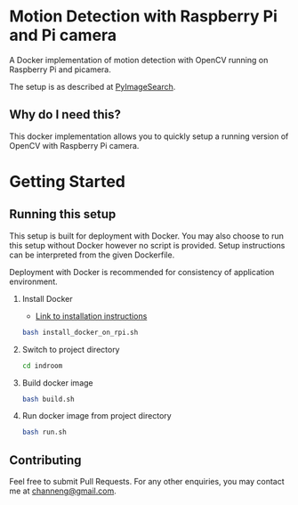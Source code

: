 # Motion Detection with Raspberry Pi and Pi camera

A Docker implementation of motion detection with OpenCV running on Raspberry Pi and picamera.

The setup is as described at [PyImageSearch](https://www.pyimagesearch.com/2015/06/01/home-surveillance-and-motion-detection-with-the-raspberry-pi-python-and-opencv/).

## Why do I need this?

This docker implementation allows you to quickly setup a running version of OpenCV with Raspberry Pi camera.


# Getting Started

## Running this setup

This setup is built for deployment with Docker. You may also choose to run this setup without Docker however no script is provided. Setup instructions can be interpreted from the given Dockerfile.

Deployment with Docker is recommended for consistency of application environment.

1. Install Docker
	- [Link to installation instructions](https://howchoo.com/g/nmrlzmq1ymn/how-to-install-docker-on-your-raspberry-pi)
	```bash
	bash install_docker_on_rpi.sh
	```

2. Switch to project directory
	```bash
	cd indroom
	```
3. Build docker image
	```bash
	bash build.sh
	```
4. Run docker image from project directory
	```bash
	bash run.sh
	```

## Contributing
Feel free to submit Pull Requests.
For any other enquiries, you may contact me at channeng@gmail.com.
